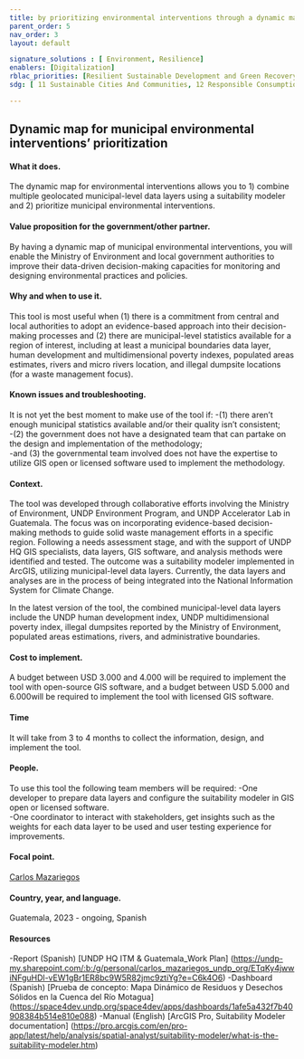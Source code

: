```yaml
---
title: by prioritizing environmental interventions through a dynamic map
parent_order: 5
nav_order: 3
layout: default

signature_solutions : [ Environment, Resilience]
enablers: [Digitalization]
rblac_priorities: [Resilient Sustainable Development and Green Recovery, Inclusive and Sustainable Growth]
sdg: [ 11 Sustainable Cities And Communities, 12 Responsible Consumption And Production, 13 Climate Action]

---
```

## Dynamic map for municipal environmental interventions’ prioritization

#### What it does. 
The dynamic map for environmental interventions allows you to 1) combine multiple geolocated municipal-level data layers using a suitability modeler and 2) prioritize municipal environmental interventions.

#### Value proposition for the government/other partner. 
By having a dynamic map of municipal environmental interventions, you will enable the Ministry of Environment and local government authorities to improve their data-driven decision-making capacities for monitoring and designing environmental practices and policies.

#### Why and when to use it. 
This tool is most useful when (1) there is a commitment from central and local authorities to adopt an evidence-based approach into their decision-making processes and (2) there are municipal-level statistics available for a region of interest, including at least a municipal boundaries data layer, human development and multidimensional poverty indexes, populated areas estimates, rivers and micro rivers location, and illegal dumpsite locations (for a waste management focus). 

#### Known issues and troubleshooting. 
It is not yet the best moment to make use of the tool if:
-(1) there aren’t enough municipal statistics available and/or their quality isn’t consistent;  
-(2) the government does not have a designated team that can partake on the design and implementation of the methodology;  
-and (3) the governmental team involved does not have the expertise to utilize GIS open or licensed software used to implement the methodology.  

#### Context. 
The tool was developed through collaborative efforts involving the Ministry of Environment, UNDP Environment Program, and UNDP Accelerator Lab in Guatemala. The focus was on incorporating evidence-based decision-making methods to guide solid waste management efforts in a specific region. Following a needs assessment stage, and with the support of UNDP HQ GIS specialists, data layers, GIS software, and analysis methods were identified and tested. The outcome was a suitability modeler implemented in ArcGIS, utilizing municipal-level data layers. Currently, the data layers and analyses are in the process of being integrated into the National Information System for Climate Change.

In the latest version of the tool, the combined municipal-level data layers include the UNDP human development index, UNDP multidimensional poverty index, illegal dumpsites reported by the Ministry of Environment, populated areas estimations, rivers, and administrative boundaries.

#### Cost to implement. 
A budget between USD 3.000 and 4.000 will be required to implement the tool with open-source GIS software, and a budget between USD 5.000 and 6.000will be required to implement the tool with licensed GIS software.

#### Time
It will take from 3 to 4 months to collect the information, design, and implement the tool. 

#### People. 
To use this tool the following team members will be required:
-One developer to prepare data layers and configure the suitability modeler in GIS open or licensed software.  
-One coordinator to interact with stakeholders, get insights such as the weights for each data layer to be used and user testing experience for improvements.

#### Focal point. 
[Carlos Mazariegos](https://undp-accelerator-labs.github.io/Innovation-Toolkit-for-UNDP-Signature-Solutions/contributors/Carlos%20Mazariegos.html)

#### Country, year, and language. 
Guatemala, 2023 - ongoing, Spanish

#### Resources
-Report (Spanish) [UNDP HQ ITM & Guatemala_Work Plan] (https://undp-my.sharepoint.com/:b:/g/personal/carlos_mazariegos_undp_org/ETqKy4jwwiNFguHDl-vEW1gBr1ER8bc9W5R82jmc9ztiYg?e=C6k4O6)
-Dashboard (Spanish) [Prueba de concepto: Mapa Dinámico de Residuos y Desechos Sólidos en la Cuenca del Río Motagua] (https://space4dev.undp.org/space4dev/apps/dashboards/1afe5a432f7b40908384b514e810e088)
-Manual (English) [ArcGIS Pro, Suitability Modeler documentation] (https://pro.arcgis.com/en/pro-app/latest/help/analysis/spatial-analyst/suitability-modeler/what-is-the-suitability-modeler.htm)
